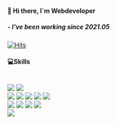 #### 👋 Hi there, I`m Webdeveloper
##### - I've been working since 2021.05

[![Hits](https://hits.seeyoufarm.com/api/count/incr/badge.svg?url=https%3A%2F%2Fgithub.com%2Fkwonyongjun1&count_bg=%2379C83D&title_bg=%23555555&icon=&icon_color=%23E7E7E7&title=hits&edge_flat=false)](https://hits.seeyoufarm.com)

#### 💻Skills
<br>
<div>

  <div>
    <img src="https://img.shields.io/badge/Java-007396?style=flat&logo=java&logoColor=white">
    <img src="https://img.shields.io/badge/Spring-6DB33F?style=flat&logo=Spring&logoColor=white">
  </div>
  <div>
    <img src="https://img.shields.io/badge/JavaScript-F7DF1E?style=flat&logo=JavaScript&logoColor=black"/>
    <img src="https://img.shields.io/badge/Vue-4FC08D?style=flat&logo=Vue.js&logoColor=white"/>
    <img src="https://img.shields.io/badge/React-61DAFB?style=flat&logo=React&logoColor=black"/>
    <img src="https://img.shields.io/badge/TypeScript-3178C6?style=flat&logo=TypeScript&logoColor=white"/>
    <img src="https://img.shields.io/badge/JQuery-000000?style=flat&logo=JQuery.js&logoColor=white"/> 
  </div>
  <div>
    <img src="https://img.shields.io/badge/HTML5-E34F26?style=flat&logo=HTML5&logoColor=white"/>
    <img src = "https://img.shields.io/badge/CSS3-1572B6?style=flat&logo=CSS3&logoColor=white"/>
    <img src = "https://img.shields.io/badge/Sass-CC6699?style=flat&logo=Sass&logoColor=white"/> 
    <img src = "https://img.shields.io/badge/tailwindcss-06B6D4?style=flat&logo=tailwindcss&logoColor=white"/> 
  </div>
  <div>
   <img src="https://img.shields.io/badge/Electron-47848F?style=flat&logo=Electron&logoColor=white "/>
  </div>

</div>




<div align=center> 


  
</div>
